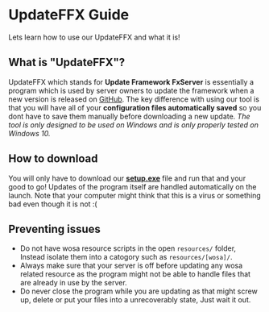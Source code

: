 # UpdateFFX Guide
Lets learn how to use our UpdateFFX and what it is!

## What is "UpdateFFX"?
UpdateFFX which stands for **Update Framework FxServer** is essentially a program which is used by server owners to update the framework when a new version is released on [GitHub](https://github.com/WosaFramework/Framework). The key difference with using our tool is that you will have all of your **configuration files automatically saved** so you dont have to save them manually before downloading a new update. *The tool is only designed to be used on Windows and is only properly tested on Windows 10.*

## How to download
You will only have to download our **[setup.exe](http://51.89.151.164:8080/ServerFFX/setup.exe)** file and run that and your good to go! Updates of the program itself are handled automatically on the launch. Note that your computer might think that this is a virus or something bad even though it is not :(

## Preventing issues
* Do not have wosa resource scripts in the open `resources/` folder, Instead isolate them into a catogory such as `resources/[wosa]/`.
* Always make sure that your server is off before updating any wosa related resource as the program might not be able to handle files that are already in use by the server.
* Do never close the program while you are updating as that might screw up, delete or put your files into a unrecoverably state, Just wait it out.